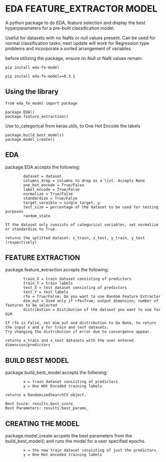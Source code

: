 # EDA FEATURE_EXTRACTOR MODEL

A python package to do EDA, feature selection and display the best hyperparameters for a pre-built classification model.

Useful for datasets with no NaNs or null values present.
Can be used for normal classification tasks, next update will work for Regression type problems and incorporate a sorted arrangement of variables.

before utilizing the package, ensure no Null or NaN values remain.

    pip install eda-fe-model

    pip install eda-fe-model==0.3.1

## Using the library
    from eda_fe_model import package

    package.EDA()
    package.feature_extraction()

Use to_categorical from keras.utils, to One Hot Encode the labels
    
    package.build_best_model()
    package.model_create()


## EDA
package.EDA accepts the following:

            dataset = dataset
            columns_drop = columns to drop as a list. Accepts None
            one_hot_encode = True/False
            label_encode = True/False
            normalize = True/False
            standardize = True/False
            target_varaible = single target, y
            test_size = percentage of the dataset to be used for testing purposes
            random_state

    If the dataset only consists of categorical variables, set normalize or standardize to True.

    returns the splitted dataset: x_train, x_test, y_train, y_test (respectively)


## FEATURE EXTRACTION
package.feature_extraction accepts the following:

            train_X = train dataset consisting of predictors
            train_Y = train labels
            test_X = test dataset consisting of predictors
            test_Y = test labels
            rfe = True/False; Do you want to use Random Feature Extractor
            dim_out = Used only if rfe=True; output dimension; number of features to be selected 
            distribution = Distibution of the dataset you want to use for GLM

    If rfe is False, set dim_out and distribution to be None, to return the input x and y for train and test datasets.
    Try changing the distribution if error due to convergence appear.

    returns x_train and x_test datasets with the user entered dimension/predictors


## BUILD BEST MODEL
package.build_best_model accepts the follwoing:

            x = train dataset consisting of predictors
            y = One HOt Encoded training labels

    returns a RandomizedSearchCV object.

    Best Score: results.best_score_
    Best Parameters: results.best_params_

## CREATING THE MODEL
package.model_create accpets the best parameters from the build_best_model() and runs the model for a user specified epochs.

            x = the new train dataset consisting of just the predictors.
            y = One Hot encoded training labels


